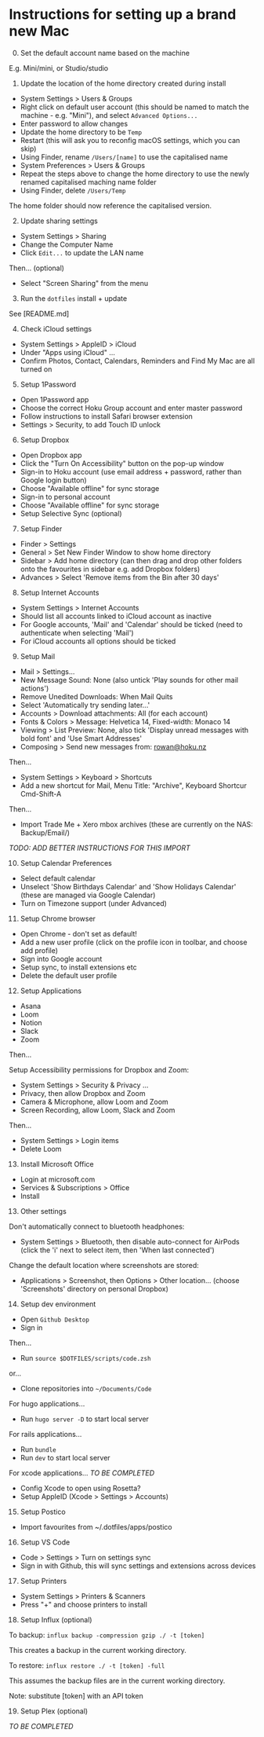 # Instructions for setting up a brand new Mac

0. Set the default account name based on the machine

E.g. Mini/mini, or Studio/studio

1. Update the location of the home directory created during install

- System Settings > Users & Groups
- Right click on default user account (this should be named to match the machine - e.g. "Mini"), and select `Advanced Options...`
- Enter password to allow changes
- Update the home directory to be `Temp`
- Restart (this will ask you to reconfig macOS settings, which you can skip)
- Using Finder, rename `/Users/[name]` to use the capitalised name
- System Preferences > Users & Groups
- Repeat the steps above to change the home directory to use the newly renamed capitalised maching name folder
- Using Finder, delete `/Users/Temp`

The home folder should now reference the capitalised version.

2. Update sharing settings

- System Settings > Sharing
- Change the Computer Name
- Click `Edit...` to update the LAN name

Then... (optional)

- Select "Screen Sharing" from the menu

3. Run the `dotfiles` install + update 

See [README.md]

4. Check iCloud settings

- System Settings > AppleID > iCloud
- Under "Apps using iCloud" ...
- Confirm Photos, Contact, Calendars, Reminders and Find My Mac are all turned on

5. Setup 1Password

- Open 1Password app
- Choose the correct Hoku Group account and enter master password
- Follow instructions to install Safari browser extension
- Settings > Security, to add Touch ID unlock

6. Setup Dropbox

- Open Dropbox app
- Click the "Turn On Accessibility" button on the pop-up window
- Sign-in to Hoku account (use email address + password, rather than Google login button)
- Choose "Available offline" for sync storage
- Sign-in to personal account
- Choose "Available offline" for sync storage
- Setup Selective Sync (optional)
  
7. Setup Finder

- Finder > Settings
- General > Set New Finder Window to show home directory
- Sidebar > Add home directory (can then drag and drop other folders onto the favourites in sidebar e.g. add Dropbox folders)
- Advances > Select 'Remove items from the Bin after 30 days'

8. Setup Internet Accounts

- System Settings > Internet Accounts
- Should list all accounts linked to iCloud account as inactive
- For Google accounts, 'Mail' and 'Calendar' should be ticked (need to authenticate when selecting 'Mail')
- For iCloud accounts all options should be ticked

9. Setup Mail
   
- Mail > Settings...
- New Message Sound: None (also untick 'Play sounds for other mail actions')
- Remove Unedited Downloads: When Mail Quits
- Select 'Automatically try sending later...'
- Accounts > Download attachments: All (for each account)
- Fonts & Colors > Message: Helvetica 14, Fixed-width: Monaco 14
- Viewing > List Preview: None, also tick 'Display unread messages with bold font' and 'Use Smart Addresses'
- Composing > Send new messages from: rowan@hoku.nz

Then...

- System Settings > Keyboard > Shortcuts
- Add a new shortcut for Mail, Menu Title: "Archive", Keyboard Shortcur Cmd-Shift-A

Then...

- Import Trade Me + Xero mbox archives
(these are currently on the NAS: Backup/Email/)

_TODO: ADD BETTER INSTRUCTIONS FOR THIS IMPORT_

10. Setup Calendar Preferences

- Select default calendar
- Unselect 'Show Birthdays Calendar' and 'Show Holidays Calendar' (these are managed via Google Calendar)
- Turn on Timezone support (under Advanced)

11. Setup Chrome browser

- Open Chrome - don't set as default!
- Add a new user profile (click on the profile icon in toolbar, and choose add profile)
- Sign into Google account
- Setup sync, to install extensions etc
- Delete the default user profile

12. Setup Applications

- Asana
- Loom
- Notion
- Slack
- Zoom

Then...

Setup Accessibility permissions for Dropbox and Zoom:

- System Settings > Security & Privacy ...
- Privacy, then allow Dropbox and Zoom
- Camera & Microphone, allow Loom and Zoom
- Screen Recording, allow Loom, Slack and Zoom

Then...

- System Settings > Login items
- Delete Loom

13. Install Microsoft Office

- Login at microsoft.com
- Services & Subscriptions > Office
- Install
  
13. Other settings

Don't automatically connect to bluetooth headphones:
- System Settings > Bluetooth, then disable auto-connect for AirPods (click the 'i' next to select item, then 'When last connected')

Change the default location where screenshots are stored:
- Applications > Screenshot, then Options > Other location... (choose 'Screenshots' directory on personal Dropbox)
  
14. Setup dev environment

- Open `Github Desktop`
- Sign in

Then...

- Run `source $DOTFILES/scripts/code.zsh`

or...

- Clone repositories into `~/Documents/Code`

For hugo applications...

- Run `hugo server -D` to start local server

For rails applications...

- Run `bundle`
- Run `dev` to start local server

For xcode applications...
_TO BE COMPLETED_
- Config Xcode to open using Rosetta?
- Setup AppleID (Xcode > Settings > Accounts)

15. Setup Postico

- Import favourites from ~/.dotfiles/apps/postico

16. Setup VS Code

- Code > Settings > Turn on settings sync
- Sign in with Github, this will sync settings and extensions across devices

17. Setup Printers

- System Settings > Printers & Scanners
- Press "+" and choose printers to install

18. Setup Influx (optional)

To backup:
`influx backup -compression gzip ./ -t [token]`

This creates a backup in the current working directory.

To restore:
`influx restore ./ -t [token] -full`

This assumes the backup files are in the current working directory.

Note: substitute [token] with an API token 

19. Setup Plex (optional)

_TO BE COMPLETED_
